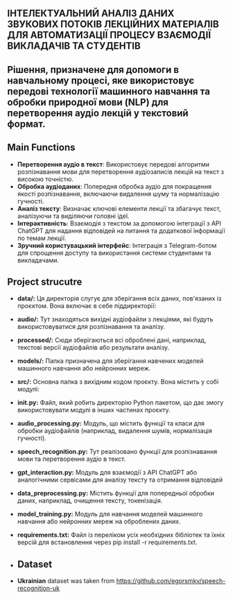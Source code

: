## ІНТЕЛЕКТУАЛЬНИЙ АНАЛІЗ ДАНИХ ЗВУКОВИХ ПОТОКІВ ЛЕКЦІЙНИХ МАТЕРІАЛІВ ДЛЯ АВТОМАТИЗАЦІЇ ПРОЦЕСУ ВЗАЄМОДІЇ ВИКЛАДАЧІВ ТА СТУДЕНТІВ

## Рішення, призначене для допомоги в навчальному процесі, яке використовує передові технології машинного навчання та обробки природної мови (NLP) для перетворення аудіо лекцій у текстовий формат. 

## Main Functions
- **Перетворення аудіо в текст**: Використовує передові алгоритми розпізнавання мови для перетворення аудіозаписів лекцій на текст з високою точністю.
- **Обробка аудіоданих**: Попередня обробка аудіо для покращення якості розпізнавання, включаючи видалення шуму та нормалізацію гучності.
- **Аналіз тексту**: Визначає ключові елементи лекції та збагачує текст, аналізуючи та виділяючи головні ідеї.
- **Інтерактивність**: Взаємодія з текстом за допомогою інтеграції з API ChatGPT для надання відповідей на питання та додаткової інформації по темам лекції.
- **Зручний користувацький інтерфейс**: Інтеграція з Telegram-ботом для спрощення доступу та використання системи студентами та викладачами.

## Project strucutre
- **data/:** Ця директорія слугує для зберігання всіх даних, пов'язаних із проєктом. Вона включає в себе піддиректорії:
- **audio/:** Тут знаходяться вихідні аудіофайли з лекціями, які будуть використовуватися для розпізнавання та аналізу.
- **processed/:** Сюди зберігаються всі оброблені дані, наприклад, текстові версії аудіофайлів або результати аналізу.
- **models/:** Папка призначена для зберігання навчених моделей машинного навчання або нейронних мереж.
- **src/:** Основна папка з вихідним кодом проєкту. Вона містить у собі модулі:
- **__init__.py:** Файл, який робить директорію Python пакетом, що дає змогу використовувати модулі в інших частинах проєкту.
- **audio_processing.py:** Модуль, що містить функції та класи для обробки аудіофайлів (наприклад, видалення шумів, нормалізація гучності).
- **speech_recognition.py:** Тут реалізовано функції для розпізнавання мови та перетворення аудіо в текст.
- **gpt_interaction.py:** Модуль для взаємодії з API ChatGPT або аналогічними сервісами для аналізу тексту та отримання відповідей 
- **data_preprocessing.py:** Містить функції для попередньої обробки даних, наприклад, очищення тексту, токенізація.
- **model_training.py:** Модуль для навчання моделей машинного навчання або нейронних мереж на оброблених даних.
- **requirements.txt:** Файл із переліком усіх необхідних бібліотек та їхніх версій для встановлення через pip install -r requirements.txt.

- ## Dataset
- **Ukrainian** dataset was taken from https://github.com/egorsmkv/speech-recognition-uk
